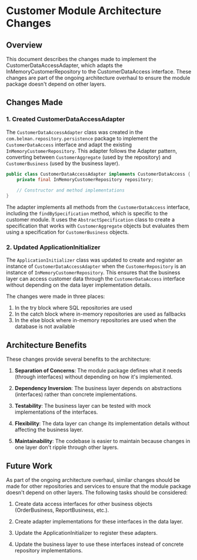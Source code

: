 # Customer Module Architecture Changes

## Overview

This document describes the changes made to implement the CustomerDataAccessAdapter, which adapts the InMemoryCustomerRepository to the CustomerDataAccess interface. These changes are part of the ongoing architecture overhaul to ensure the module package doesn't depend on other layers.

## Changes Made

### 1. Created CustomerDataAccessAdapter

The `CustomerDataAccessAdapter` class was created in the `com.belman.repository.persistence` package to implement the `CustomerDataAccess` interface and adapt the existing `InMemoryCustomerRepository`. This adapter follows the Adapter pattern, converting between `CustomerAggregate` (used by the repository) and `CustomerBusiness` (used by the business layer).

```java
public class CustomerDataAccessAdapter implements CustomerDataAccess {
    private final InMemoryCustomerRepository repository;
    
    // Constructor and method implementations
}
```

The adapter implements all methods from the `CustomerDataAccess` interface, including the `findBySpecification` method, which is specific to the customer module. It uses the `AbstractSpecification` class to create a specification that works with `CustomerAggregate` objects but evaluates them using a specification for `CustomerBusiness` objects.

### 2. Updated ApplicationInitializer

The `ApplicationInitializer` class was updated to create and register an instance of `CustomerDataAccessAdapter` when the `CustomerRepository` is an instance of `InMemoryCustomerRepository`. This ensures that the business layer can access customer data through the `CustomerDataAccess` interface without depending on the data layer implementation details.

The changes were made in three places:
1. In the try block where SQL repositories are used
2. In the catch block where in-memory repositories are used as fallbacks
3. In the else block where in-memory repositories are used when the database is not available

## Architecture Benefits

These changes provide several benefits to the architecture:

1. **Separation of Concerns**: The module package defines what it needs (through interfaces) without depending on how it's implemented.

2. **Dependency Inversion**: The business layer depends on abstractions (interfaces) rather than concrete implementations.

3. **Testability**: The business layer can be tested with mock implementations of the interfaces.

4. **Flexibility**: The data layer can change its implementation details without affecting the business layer.

5. **Maintainability**: The codebase is easier to maintain because changes in one layer don't ripple through other layers.

## Future Work

As part of the ongoing architecture overhaul, similar changes should be made for other repositories and services to ensure that the module package doesn't depend on other layers. The following tasks should be considered:

1. Create data access interfaces for other business objects (OrderBusiness, ReportBusiness, etc.).

2. Create adapter implementations for these interfaces in the data layer.

3. Update the ApplicationInitializer to register these adapters.

4. Update the business layer to use these interfaces instead of concrete repository implementations.